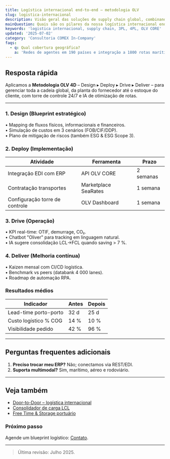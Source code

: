 ```yaml
---
title: Logística internacional end-to-end – metodologia OLV
slug: logistica-internacional
description: Visão geral das soluções de supply chain global, combinando 3PL, 4PL e tecnologia OLV CORE.
mainQuestion: Quais são os pilares da nossa logística internacional end-to-end?
keywords: 'logistica internacional, supply chain, 3PL, 4PL, OLV CORE'
updated: '2025-07-02'
category: 'Consultoria COMEX In-Company'
faqs:
  - q: Qual cobertura geográfica?
    a: 'Redes de agentes em 190 países e integração a 1800 rotas marítimas.'
---
```


## Resposta rápida

Aplicamos a **Metodologia OLV 4D** – Design ▸ Deploy ▸ Drive ▸ Deliver – para gerenciar toda a cadeia global, da planta do fornecedor até o estoque do cliente, com torre de controle 24/7 e IA de otimização de rotas.

---

### 1. Design (Blueprint estratégico)

• Mapping de fluxos físicos, informacionais e financeiros.  
• Simulação de custos em 3 cenários (FOB/CIF/DDP).  
• Plano de mitigação de riscos (também ESG & ESG Scope 3).

### 2. Deploy (Implementação)

| Atividade                      | Ferramenta           | Prazo     |
| ------------------------------ | -------------------- | --------- |
| Integração EDI com ERP         | API OLV CORE         | 2 semanas |
| Contratação transportes        | Marketplace SeaRates | 1 semana  |
| Configuração torre de controle | OLV Dashboard        | 1 semana  |

### 3. Drive (Operação)

• KPI real-time: OTIF, demurrage, CO₂.  
• Chatbot "Oliver" para tracking em linguagem natural.  
• IA sugere consolidação LCL→FCL quando saving > 7 %.

### 4. Deliver (Melhoria contínua)

• Kaizen mensal com CI/CD logística.  
• Benchmark vs peers (databank 4 000 lanes).  
• Roadmap de automação RPA.

### Resultados médios

| Indicador             | Antes | Depois |
| --------------------- | ----- | ------ |
| Lead-time porto-porto | 32 d  | 25 d   |
| Custo logístico % COG | 14 %  | 10 %   |
| Visibilidade pedido   | 42 %  | 96 %   |

---

## Perguntas frequentes adicionais

1. **Preciso trocar meu ERP?** Não; conectamos via REST/EDI.
2. **Suporta multimodal?** Sim, marítimo, aéreo e rodoviário.

---

## Veja também

- [Door-to-Door – logística internacional](/answers/door-to-door-logistica-internacional)
- [Consolidador de carga LCL](/answers/consolidador-carga-lcl)
- [Free Time & Storage portuário](/answers/free-time-e-storage-portuario)

### Próximo passo

Agende um blueprint logístico: [Contato](https://olvinternacional.com.br/contato).

---

> Última revisão: Julho 2025.
